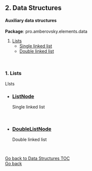 ## <a name="data-structures"></a>2. Data Structures
#### Auxiliary data structures

**Package**: pro.amberovsky.elements.data  

1. [Lists](#lists)
   * [Single linked list](#lists-single-linked-list)
   * [Double linked list](#lists-double-linked-list)
      
<br>

### 1. <a name="lists"></a>Lists
LIsts
<br>

   * ### <a name="lists-single-linked-list"></a>[ListNode](/src/main/java/pro/amberovsky/elements/util/data/ListNode.java)
      Single linked list  
<br>

   * ### <a name="lists-double-linked-list"></a>[DoubleListNode](/src/main/java/pro/amberovsky/elements/util/data/DoubleListNode.java)
      Double linked list
<br>

[Go back to Data Structures TOC](#data-structures)  
[Go back](/README.md)
